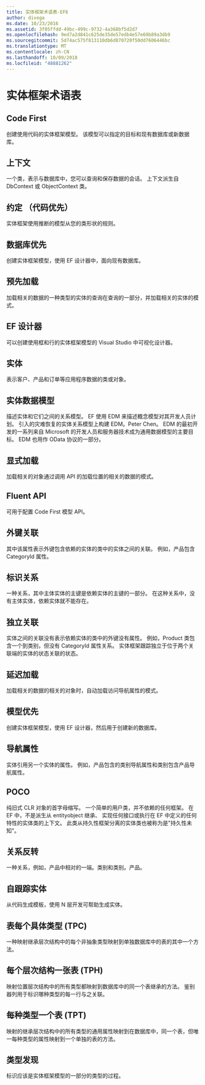 ```yaml
---
title: 实体框架术语表-EF6
author: divega
ms.date: 10/23/2016
ms.assetid: 3f05ffdd-49bc-499c-9732-4a368bf5d2d7
ms.openlocfilehash: 9ed7a2d841c625de35de57edb4e57e69b89a3db9
ms.sourcegitcommit: 5d74ac575f813110db6d870720f50dd7606446bc
ms.translationtype: MT
ms.contentlocale: zh-CN
ms.lasthandoff: 10/09/2018
ms.locfileid: "48881262"
---
```

# <a name="entity-framework-glossary"></a>实体框架术语表
## <a name="code-first"></a>Code First
创建使用代码的实体框架模型。 该模型可以指定的目标和现有数据库或新数据库。

## <a name="context"></a>上下文
一个类，表示与数据库中，您可以查询和保存数据的会话。 上下文派生自 DbContext 或 ObjectContext 类。

## <a name="convention-code-first"></a>约定 （代码优先）
实体框架使用推断的模型从您的类形状的规则。

## <a name="database-first"></a>数据库优先
创建实体框架模型，使用 EF 设计器中，面向现有数据库。

## <a name="eager-loading"></a>预先加载
加载相关的数据的一种类型的实体的查询在查询的一部分，并加载相关的实体的模式。

## <a name="ef-designer"></a>EF 设计器
可以创建使用框和行的实体框架模型的 Visual Studio 中可视化设计器。

## <a name="entity"></a>实体
表示客户、产品和订单等应用程序数据的类或对象。

## <a name="entity-data-model"></a>实体数据模型
描述实体和它们之间的关系模型。 EF 使用 EDM 来描述概念模型对其开发人员计划。 引入的灾难恢复的实体关系模型上构建 EDM。Peter Chen。 EDM 的最初开发的一系列来自 Microsoft 的开发人员和服务器技术成为通用数据模型的主要目标。 EDM 也用作 OData 协议的一部分。

## <a name="explicit-loading"></a>显式加载
加载相关的对象通过调用 API 的加载位置的相关的数据的模式。

## <a name="fluent-api"></a>Fluent API
可用于配置 Code First 模型 API。

## <a name="foreign-key-association"></a>外键关联
其中该属性表示外键包含依赖的实体的类中的实体之间的关联。 例如，产品包含 CategoryId 属性。

## <a name="identifying-relationship"></a>标识关系
一种关系，其中主体实体的主键是依赖实体的主键的一部分。 在这种关系中，没有主体实体，依赖实体就不能存在。

## <a name="independent-association"></a>独立关联
实体之间的关联没有表示依赖实体的类中的外键没有属性。 例如，Product 类包含一个到类别，但没有 CategoryId 属性关系。 实体框架跟踪独立于位于两个关联端的实体的状态关联的状态。

## <a name="lazy-loading"></a>延迟加载
加载相关的数据的相关的对象时，自动加载访问导航属性的模式。

## <a name="model-first"></a>模型优先
创建实体框架模型，使用 EF 设计器，然后用于创建新的数据库。

## <a name="navigation-property"></a>导航属性
实体引用另一个实体的属性。 例如，产品包含的类别导航属性和类别包含产品导航属性。

## <a name="poco"></a>POCO
纯旧式 CLR 对象的首字母缩写。 一个简单的用户类，并不依赖的任何框架。 在 EF 中，不是派生从 entityobject 继承、 实现任何接口或执行在 EF 中定义的任何特性的实体类的上下文。 此类从持久性框架分离的实体类也被称为是"持久性未知"。  

## <a name="relationship-inverse"></a>关系反转
一种关系，例如，产品中相对的一端。类别和类别。产品。

## <a name="self-tracking-entity"></a>自跟踪实体
从代码生成模板，使用 N 层开发可帮助生成实体。

## <a name="table-per-concrete-type-tpc"></a>表每个具体类型 (TPC)
一种映射继承层次结构中的每个非抽象类型映射到单独数据库中的表的其中一个方法。

## <a name="table-per-hierarchy-tph"></a>每个层次结构一张表 (TPH)
映射位置层次结构中的所有类型都映射到数据库中的同一个表继承的方法。 鉴别器列用于标识哪种类型的每一行与之关联。

## <a name="table-per-type-tpt"></a>每种类型一个表 (TPT)
映射的继承层次结构中的所有类型的通用属性映射到在数据库中，同一个表，但唯一每种类型的属性映射到一个单独的表的方法。

## <a name="type-discovery"></a>类型发现
标识应该是实体框架模型的一部分的类型的过程。
